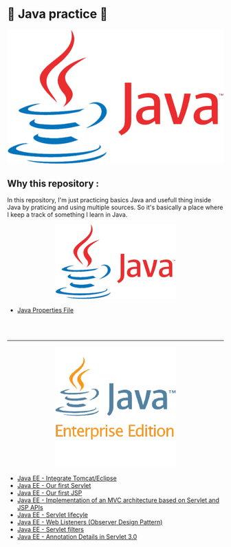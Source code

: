 # 🚀 Java practice 🚀 <!-- omit in toc -->

<div align="center">

![image](./Java_Logo.png)
</div>

## __Why this repository :__
In this repository, I'm just practicing basics Java and usefull thing inside Java by praticing and using multiple sources. So it's basically a place where I keep a track of something I learn in Java.

<div align="center">

![image](./Java_Logo_280.png)
</div>

* [Java Properties File](./java_properties/readme.md)


<br>
<br>

___

<div align="center">

![image](javaEE.png)
</div>

* [Java EE - Integrate Tomcat/Eclipse](JAVA_EE_-_Integration_TomcatEclipse/Readme.md)
* [Java EE - Our first Servlet](JAVA_EE_-_Our_first_Servlet/Readme.md)
* [Java EE - Our first JSP](JAVA_EE_-_Our_first_JSP/Readme.md)
* [Java EE - Implementation of an MVC architecture based on Servlet and JSP APIs](JAVA_EE_-_Implementation_of_an_MVC_architecture_based_on_Servlet_and_JSP_APIs/Readme.md)
* [Java EE - Servlet lifecyle](Java_EE_-_Servlet_lifecyle/Readme.md)
* [Java EE - Web Listeners (Observer Design Pattern)](JAVA_EE_-_Web_Listeners/Readme.md)
* [Java EE - Servlet filters](JAVA_EE_-_Servlet_filter/Readme.md)
* [Java EE - Annotation Details in Servlet 3.0](JAVA_EE_-_Annotation_Details_in_Servlet_3/Readme.md)